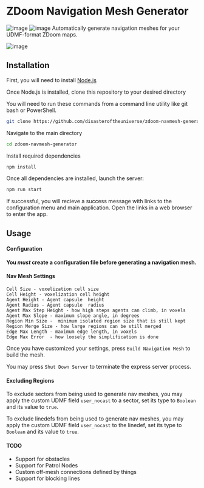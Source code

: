 # ZDoom Navigation Mesh Generator
![image](https://img.shields.io/badge/status-WIP-orange) ![image](https://img.shields.io/badge/status-concept-lightgrey)
Automatically generate navigation meshes for your UDMF-format ZDoom maps.

![image](https://imgur.com/O7thc1W.png)
## Installation

First, you will need to install [Node.js](https://nodejs.org/en/)

Once Node.js is installed, clone this repository to your desired directory

You will need to run these commands from a command line utility like git bash or PowerShell.


```sh
git clone https://github.com/disasteroftheuniverse/zdoom-navmesh-generator
```
Navigate to the main directory

```sh
cd zdoom-navmesh-generator
```

Install required dependencies

```sh
npm install
```

Once all dependencies are installed, launch the server:

```sh
npm run start
```

If successful, you will recieve a success message with links to the configuration menu and main application. Open the links in a web browser to enter the app. 

## Usage

#### Configuration

**You _must_ create a configuration file before generating a navigation mesh.**

#### Nav Mesh Settings
```
Cell Size - voxelization cell size 
Cell Height - voxelization cell height
Agent Height - Agent capsule  height
Agent Radius - Agent capsule  radius
Agent Max Step Height - how high steps agents can climb, in voxels
Agent Max Slope - maximum slope angle, in degrees
Region Min Size -  minimum isolated region size that is still kept
Region Merge Size - how large regions can be still merged
Edge Max Length - maximum edge length, in voxels
Edge Max Error  - how loosely the simplification is done
```

Once you have customized your settings, press `Build Navigation Mesh` to build the mesh.

You may press `Shut Down Server` to terminate the express server process.

#### Excluding Regions

To exclude sectors from being used to generate nav meshes, you may apply the custom UDMF field `user_nocast` to a sector, set its type to `Boolean` and its value to `true`.

To exclude linedefs from being used to generate nav meshes, you may apply the custom UDMF field `user_nocast` to the linedef, set its type to `Boolean` and its value to `true`.

#### TODO

* Support for obstacles
* Support for Patrol Nodes
* Custom off-mesh connections defined by things
* Support for blocking lines

